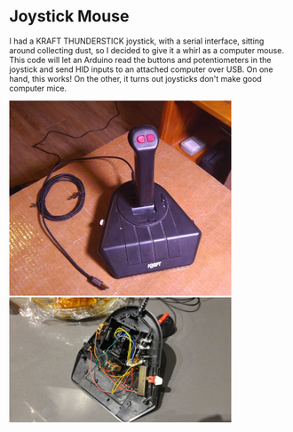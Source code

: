 # Joystick Mouse  
  
I had a KRAFT THUNDERSTICK joystick, with a serial interface, sitting around collecting dust, so I decided to give it a whirl as a computer mouse. This code will let an Arduino read the buttons and potentiometers in the joystick and send HID inputs to an attached computer over USB. On one hand, this works! On the other, it turns out joysticks don't make good computer mice.  
  
<img src="CompletedJoystickMouse.jpg" width="400"/>    
<img src="JoystickMouseInternals.jpg" width="400"/>    